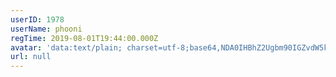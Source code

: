 ```yaml
---
userID: 1978
userName: phooni
regTime: 2019-08-01T19:44:00.000Z
avatar: 'data:text/plain; charset=utf-8;base64,NDA0IHBhZ2Ugbm90IGZvdW5kCg=='
url: null
---
```



